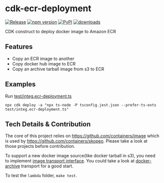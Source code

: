 # cdk-ecr-deployment

[![Release](https://github.com/wchaws/cdk-ecr-deployment/actions/workflows/release.yml/badge.svg)](https://github.com/wchaws/cdk-ecr-deployment/actions/workflows/release.yml)
[![npm version](https://img.shields.io/npm/v/cdk-ecr-deployment)](https://www.npmjs.com/package/cdk-ecr-deployment)
[![PyPI](https://img.shields.io/pypi/v/cdk-ecr-deployment)](https://pypi.org/project/cdk-ecr-deployment)
[![downloads](https://img.shields.io/npm/dw/cdk-ecr-deployment)](https://www.npmjs.com/package/cdk-ecr-deployment)

CDK construct to deploy docker image to Amazon ECR

## Features

* Copy an ECR image to another
* Copy docker hub image to ECR
* Copy an archive tarball image from s3 to ECR

## Examples

Run [test/integ.ecr-deployment.ts](./test/integ.ecr-deployment.ts)

```shell
npx cdk deploy -a "npx ts-node -P tsconfig.jest.json --prefer-ts-exts test/integ.ecr-deployment.ts"
```

## Tech Details & Contribution

The core of this project relies on https://github.com/containers/image which is used by https://github.com/containers/skopeo.
Please take a look at those projects before contribution.

To support a new docker image source(like docker tarball in s3), you need to implement [image transport interface](https://github.com/containers/image/blob/master/types/types.go). You could take a look at [docker-archive](https://github.com/containers/image/blob/ccb87a8d0f45cf28846e307eb0ec2b9d38a458c2/docker/archive/transport.go) transport for a good start.

To test the `lambda` folder, `make test`.

